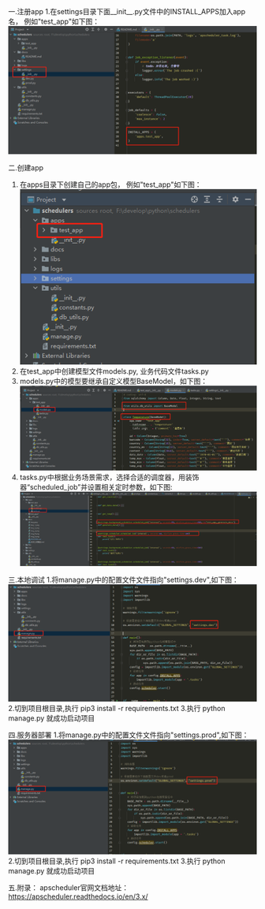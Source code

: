 一.注册app 
   1.在settings目录下面__init__.py文件中的INSTALL_APPS加入app名，
     例如"test_app"如下图：
         ![img.png](img.png)

二.创建app
   1. 在apps目录下创建自己的app包， 例如"test_app"如下图：
      ![img_1.png](img_1.png)  
   2. 在test_app中创建模型文件models.py, 业务代码文件tasks.py
   3. models.py中的模型要继承自定义模型BaseModel，如下图：
      ![img_2.png](img_2.png)
   4. tasks.py中根据业务场景需求，选择合适的调度器，用装饰器“scheduled_job”并设置相关定时参数，如下图:
      ![img_3.png](img_3.png)

三.本地调试
   1.将manage.py中的配置文件文件指向"settings.dev",如下图：
     ![img_4.png](img_4.png)
   2.切到项目根目录,执行 pip3 install -r requirements.txt
   3.执行 python manage.py 就成功启动项目

四.服务器部署
   1.将manage.py中的配置文件文件指向"settings.prod",如下图：
     ![img_5.png](img_5.png)
   2.切到项目根目录,执行 pip3 install -r requirements.txt
   3.执行 python manage.py 就成功启动项目

五.附录：
   apscheduler官网文档地址：https://apscheduler.readthedocs.io/en/3.x/